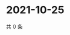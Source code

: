 # 2021-10-25

共 0 条

<!-- BEGIN WEIBO -->
<!-- 最后更新时间 Mon Oct 25 2021 06:13:42 GMT+0800 (China Standard Time) -->

<!-- END WEIBO -->

